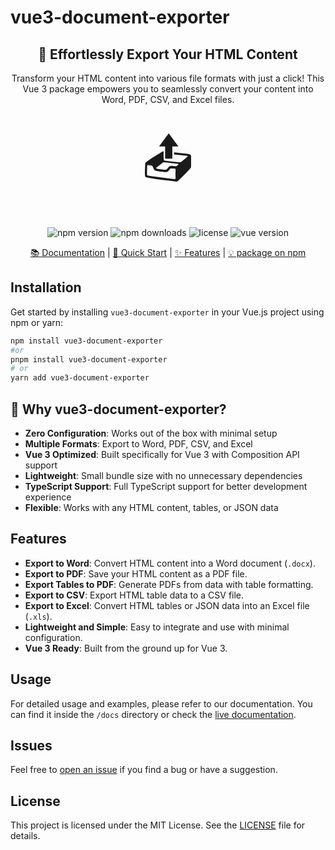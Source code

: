 # vue3-document-exporter
<div align="center">
 
 <h2>🚀 Effortlessly Export Your HTML Content</h2>
 
 <p>Transform your HTML content into various file formats with just a click! This Vue 3 package empowers you to seamlessly convert your content into Word, PDF, CSV, and Excel files.</p>

 <div style="font-size: 80px; margin: 30px 0;">
   📤
 </div>

 <p>
   <img src="https://img.shields.io/npm/v/vue3-document-exporter.svg" alt="npm version">
   <img src="https://img.shields.io/npm/dt/vue3-document-exporter.svg" alt="npm downloads">
   <img src="https://img.shields.io/github/license/IdreesAbuEtewy/vue3-document-exporter.svg" alt="license">
   <img src="https://img.shields.io/badge/Vue-3.x-brightgreen.svg" alt="vue version">
 </p>

 <p>
   <a href="https://idrees-etewy.github.io/vue3-document-exporter/">📚 Documentation</a> |
   <a href="#Installation">🚀 Quick Start</a> |
   <a href="#features">✨ Features</a> |
   <a href="https://www.npmjs.com/package/vue3-document-exporter">💡 package on npm</a>
 </p>

</div>

## Installation

Get started by installing `vue3-document-exporter` in your Vue.js project using npm or yarn:

```bash
npm install vue3-document-exporter
#or
pnpm install vue3-document-exporter
# or
yarn add vue3-document-exporter
```


## 🎯 Why vue3-document-exporter?

- **Zero Configuration**: Works out of the box with minimal setup
- **Multiple Formats**: Export to Word, PDF, CSV, and Excel
- **Vue 3 Optimized**: Built specifically for Vue 3 with Composition API support
- **Lightweight**: Small bundle size with no unnecessary dependencies
- **TypeScript Support**: Full TypeScript support for better development experience
- **Flexible**: Works with any HTML content, tables, or JSON data
  

## Features

*   **Export to Word**: Convert HTML content into a Word document (`.docx`).
*   **Export to PDF**: Save your HTML content as a PDF file.
*   **Export Tables to PDF**: Generate PDFs from data with table formatting.
*   **Export to CSV**: Export HTML table data to a CSV file.
*   **Export to Excel**: Convert HTML tables or JSON data into an Excel file (`.xls`).
*   **Lightweight and Simple**: Easy to integrate and use with minimal configuration.
*   **Vue 3 Ready**: Built from the ground up for Vue 3.

## Usage

For detailed usage and examples, please refer to our documentation. You can find it inside the `/docs` directory or check the [live documentation](https://vue3-document-exporter.vercel.app/).

## Issues

Feel free to [open an issue](https://github.com/IdreesAbuEtewy/vue3-document-exporter/issues) if you find a bug or have a suggestion.

## License

This project is licensed under the MIT License. See the [LICENSE](LICENSE) file for details.
